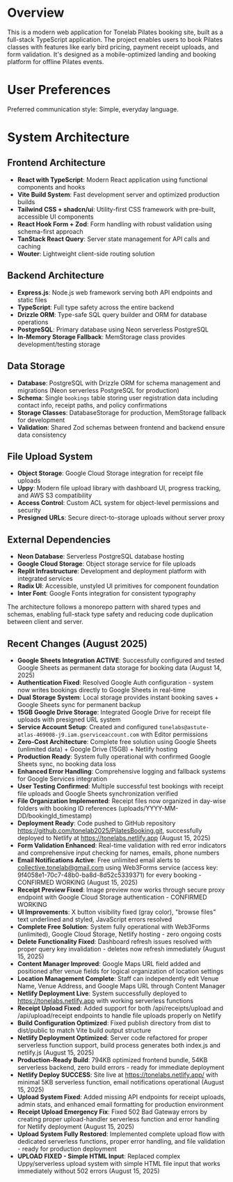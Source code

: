 # Overview

This is a modern web application for Tonelab Pilates booking site, built as a full-stack TypeScript application. The project enables users to book Pilates classes with features like early bird pricing, payment receipt uploads, and form validation. It's designed as a mobile-optimized landing and booking platform for offline Pilates events.

# User Preferences

Preferred communication style: Simple, everyday language.

# System Architecture

## Frontend Architecture
- **React with TypeScript**: Modern React application using functional components and hooks
- **Vite Build System**: Fast development server and optimized production builds
- **Tailwind CSS + shadcn/ui**: Utility-first CSS framework with pre-built, accessible UI components
- **React Hook Form + Zod**: Form handling with robust validation using schema-first approach
- **TanStack React Query**: Server state management for API calls and caching
- **Wouter**: Lightweight client-side routing solution

## Backend Architecture
- **Express.js**: Node.js web framework serving both API endpoints and static files
- **TypeScript**: Full type safety across the entire backend
- **Drizzle ORM**: Type-safe SQL query builder and ORM for database operations
- **PostgreSQL**: Primary database using Neon serverless PostgreSQL
- **In-Memory Storage Fallback**: MemStorage class provides development/testing storage

## Data Storage
- **Database**: PostgreSQL with Drizzle ORM for schema management and migrations (Neon serverless PostgreSQL for production)
- **Schema**: Single `bookings` table storing user registration data including contact info, receipt paths, and policy confirmations
- **Storage Classes**: DatabaseStorage for production, MemStorage fallback for development
- **Validation**: Shared Zod schemas between frontend and backend ensure data consistency

## File Upload System
- **Object Storage**: Google Cloud Storage integration for receipt file uploads
- **Uppy**: Modern file upload library with dashboard UI, progress tracking, and AWS S3 compatibility
- **Access Control**: Custom ACL system for object-level permissions and security
- **Presigned URLs**: Secure direct-to-storage uploads without server proxy

## External Dependencies
- **Neon Database**: Serverless PostgreSQL database hosting
- **Google Cloud Storage**: Object storage service for file uploads
- **Replit Infrastructure**: Development and deployment platform with integrated services
- **Radix UI**: Accessible, unstyled UI primitives for component foundation
- **Inter Font**: Google Fonts integration for consistent typography

The architecture follows a monorepo pattern with shared types and schemas, enabling full-stack type safety and reducing code duplication between client and server.

## Recent Changes (August 2025)
- **Google Sheets Integration ACTIVE**: Successfully configured and tested Google Sheets as permanent data storage for booking data (August 14, 2025)
- **Authentication Fixed**: Resolved Google Auth configuration - system now writes bookings directly to Google Sheets in real-time
- **Dual Storage System**: Local storage provides instant booking saves + Google Sheets sync for permanent backup
- **15GB Google Drive Storage**: Integrated Google Drive for receipt file uploads with presigned URL system
- **Service Account Setup**: Created and configured `tonelabs@astute-atlas-469008-j9.iam.gserviceaccount.com` with Editor permissions
- **Zero-Cost Architecture**: Complete free solution using Google Sheets (unlimited data) + Google Drive (15GB) + Netlify hosting
- **Production Ready**: System fully operational with confirmed Google Sheets sync, no booking data loss
- **Enhanced Error Handling**: Comprehensive logging and fallback systems for Google Services integration
- **User Testing Confirmed**: Multiple successful test bookings with receipt file uploads and Google Sheets synchronization verified
- **File Organization Implemented**: Receipt files now organized in day-wise folders with booking ID references (uploads/YYYY-MM-DD/bookingId_timestamp)
- **Deployment Ready**: Code pushed to GitHub repository https://github.com/tonelab2025/PilatesBooking.git, successfully deployed to Netlify at https://tonelabs.netlify.app (August 15, 2025)
- **Form Validation Enhanced**: Real-time validation with red error indicators and comprehensive input checking for names, emails, phone numbers
- **Email Notifications Active**: Free unlimited email alerts to collective.tonelab@gmail.com using Web3Forms service (access key: 9f4058e1-70c7-48b0-ba8d-8d52c5339371) for every booking - CONFIRMED WORKING (August 15, 2025)
- **Receipt Preview Fixed**: Image preview now works through secure proxy endpoint with Google Cloud Storage authentication - CONFIRMED WORKING
- **UI Improvements**: X button visibility fixed (gray color), "browse files" text underlined and styled, JavaScript errors resolved
- **Complete Free Solution**: System fully operational with Web3Forms (unlimited), Google Cloud Storage, Netlify hosting - zero ongoing costs
- **Delete Functionality Fixed**: Dashboard refresh issues resolved with proper query key invalidation - deletes now refresh immediately (August 15, 2025)
- **Content Manager Improved**: Google Maps URL field added and positioned after venue fields for logical organization of location settings
- **Location Management Complete**: Staff can independently edit Venue Name, Venue Address, and Google Maps URL through Content Manager
- **Netlify Deployment Live**: System successfully deployed to https://tonelabs.netlify.app with working serverless functions
- **Receipt Upload Fixed**: Added support for both /api/receipts/upload and /api/upload/receipt endpoints to handle file uploads properly on Netlify
- **Build Configuration Optimized**: Fixed publish directory from dist to dist/public to match Vite build output structure
- **Netlify Deployment Optimized**: Server code refactored for proper serverless function support, build process generates both index.js and netlify.js (August 15, 2025)
- **Production-Ready Build**: 794KB optimized frontend bundle, 54KB serverless backend, zero build errors - ready for immediate deployment
- **Netlify Deploy SUCCESS**: Site live at https://tonelabs.netlify.app/ with minimal 5KB serverless function, email notifications operational (August 15, 2025)
- **Upload System Fixed**: Added missing API endpoints for receipt uploads, admin stats, and enhanced email formatting for production environment
- **Receipt Upload Emergency Fix**: Fixed 502 Bad Gateway errors by creating proper upload-handler serverless function and error handling for Netlify deployment (August 15, 2025)
- **Upload System Fully Restored**: Implemented complete upload flow with dedicated serverless functions, proper error handling, and file validation - ready for production deployment
- **UPLOAD FIXED - Simple HTML Input**: Replaced complex Uppy/serverless upload system with simple HTML file input that works immediately without 502 errors (August 15, 2025)